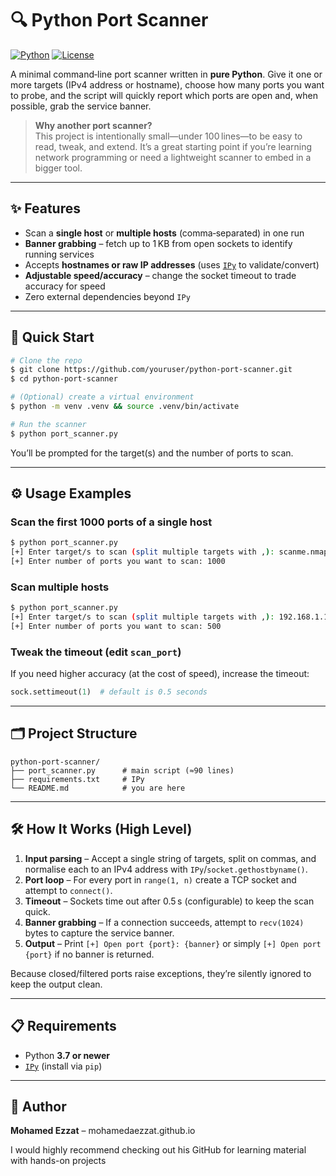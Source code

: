 # 🔍 Python Port Scanner

[![Python](https://img.shields.io/badge/python-3.7%2B-blue.svg)](https://www.python.org/downloads/)
[![License](https://img.shields.io/badge/License-MIT-yellow.svg)](/LICENSE)

A minimal command‑line port scanner written in **pure Python**. Give it one or more targets (IPv4 address or hostname), choose how many ports you want to probe, and the script will quickly report which ports are open and, when possible, grab the service banner.

> **Why another port scanner?**  
> This project is intentionally small—under 100 lines—to be easy to read, tweak, and extend. It’s a great starting point if you’re learning network programming or need a lightweight scanner to embed in a bigger tool.

---

## ✨ Features

- Scan a **single host** or **multiple hosts** (comma‑separated) in one run
- **Banner grabbing** – fetch up to 1 KB from open sockets to identify running services
- Accepts **hostnames or raw IP addresses** (uses [`IPy`](https://pypi.org/project/IPy/) to validate/convert)
- **Adjustable speed/accuracy** – change the socket timeout to trade accuracy for speed
- Zero external dependencies beyond `IPy`

---

## 🚀 Quick Start

```bash
# Clone the repo
$ git clone https://github.com/youruser/python-port-scanner.git
$ cd python-port-scanner

# (Optional) create a virtual environment
$ python -m venv .venv && source .venv/bin/activate

# Run the scanner
$ python port_scanner.py
```

You’ll be prompted for the target(s) and the number of ports to scan.

---

## ⚙️ Usage Examples

### Scan the first 1000 ports of a single host
```bash
$ python port_scanner.py
[+] Enter target/s to scan (split multiple targets with ,): scanme.nmap.org
[+] Enter number of ports you want to scan: 1000
```

### Scan multiple hosts
```bash
$ python port_scanner.py
[+] Enter target/s to scan (split multiple targets with ,): 192.168.1.10,example.com,10.0.0.5
[+] Enter number of ports you want to scan: 500
```

### Tweak the timeout (edit `scan_port`)
If you need higher accuracy (at the cost of speed), increase the timeout:

```python
sock.settimeout(1)  # default is 0.5 seconds
```

---

## 🗂️ Project Structure

```
python-port-scanner/
├── port_scanner.py      # main script (≈90 lines)
├── requirements.txt     # IPy
└── README.md            # you are here
```

---

## 🛠️ How It Works (High Level)

1. **Input parsing** – Accept a single string of targets, split on commas, and normalise each to an IPv4 address with `IPy`/`socket.gethostbyname()`.
2. **Port loop** – For every port in `range(1, n)` create a TCP socket and attempt to `connect()`.
3. **Timeout** – Sockets time out after 0.5 s (configurable) to keep the scan quick.
4. **Banner grabbing** – If a connection succeeds, attempt to `recv(1024)` bytes to capture the service banner.
5. **Output** – Print `[+] Open port {port}: {banner}` or simply `[+] Open port {port}` if no banner is returned.

Because closed/filtered ports raise exceptions, they’re silently ignored to keep the output clean.

---

## 📋 Requirements

- Python **3.7 or newer**
- [`IPy`](https://pypi.org/project/IPy/) (install via `pip`)

---

## 👤 Author

**Mohamed Ezzat** – mohamedaezzat.github.io

I would highly recommend checking out his GitHub for learning material with hands-on projects
